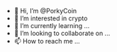 - 👋 Hi, I’m @PorkyCoin
- 👀 I’m interested in crypto
- 🌱 I’m currently learning ...
- 💞️ I’m looking to collaborate on ...
- 📫 How to reach me ...

<!---
PorkyCoin/PorkyCoin is a ✨ special ✨ repository because its `README.md` (this file) appears on your GitHub profile.
You can click the Preview link to take a look at your changes.
--->
